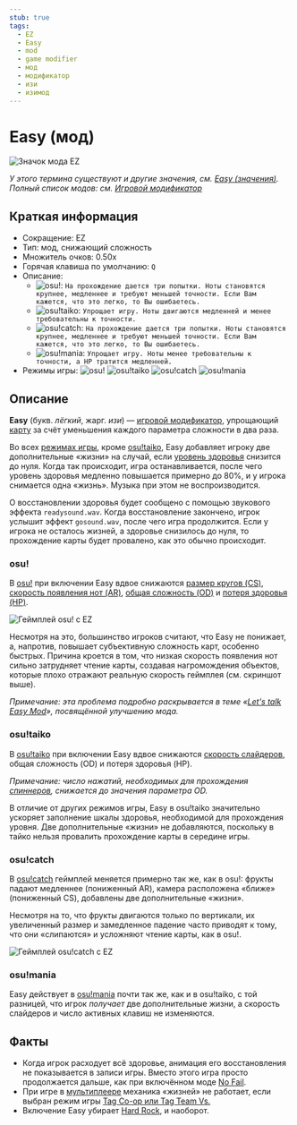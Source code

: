 ```yaml
---
stub: true
tags:
  - EZ
  - Easy
  - mod
  - game modifier
  - мод
  - модификатор
  - изи
  - изимод
---
```


# Easy (мод)

![Значок мода EZ](/wiki/shared/mods/EZ.png "Значок мода Easy (EZ)")

*У этого термина существуют и другие значения, см. [Easy (значения)](/wiki/Disambiguation/Easy).*\
*Полный список модов: см. [Игровой модификатор](/wiki/Game_modifier)*

## Краткая информация

- Сокращение: EZ
- Тип: мод, снижающий сложность
- Множитель очков: 0.50x
- Горячая клавиша по умолчанию: `Q`
- Описание:
  - ![][osu!]: `На прохождение дается три попытки. Ноты становятся крупнее, медленнее и требуют меньшей точности. Если Вам кажется, что это легко, то Вы ошибаетесь.`
  - ![][osu!taiko]: `Упрощает игру. Ноты двигаются медленней и менее требовательны к точности.`
  - ![][osu!catch]: `На прохождение дается три попытки. Ноты становятся крупнее, медленнее и требуют меньшей точности. Если Вам кажется, что это легко, то Вы ошибаетесь.`
  - ![][osu!mania]: `Упрощает игру. Ноты менее требовательны к точности, а HP тратится медленней.`
- Режимы игры: ![][osu!] ![][osu!taiko] ![][osu!catch] ![][osu!mania]

## Описание

**Easy** (букв. *лёгкий*, жарг. *изи*) — [игровой модификатор](/wiki/Game_modifier), упрощающий [карту](/wiki/Beatmap) за счёт уменьшения каждого параметра сложности в два раза.

Во всех [режимах игры](/wiki/Game_mode), кроме [osu!taiko](/wiki/Game_mode/osu!taiko), Easy добавляет игроку две дополнительные «жизни» на случай, если [уровень здоровья](/wiki/Client/Interface/Health_bar) снизится до нуля. Когда так происходит, игра останавливается, после чего уровень здоровья медленно повышается примерно до 80%, и у игрока снимается одна «жизнь». Музыка при этом не воспроизводится.

О восстановлении здоровья будет сообщено с помощью звукового эффекта `readysound.wav`. Когда восстановление закончено, игрок услышит эффект `gosound.wav`, после чего игра продолжится. Если у игрока не осталось жизней, а здоровье снизилось до нуля, то прохождение карты будет провалено, как это обычно происходит.

### osu!

В [osu!](/wiki/Game_mode/osu!) при включении Easy вдвое снижаются [размер кругов (CS)](/wiki/Client/Beatmap_editor/Song_Setup#circle-size), [скорость появления нот (AR)](/wiki/Beatmapping/Approach_rate), [общая сложность (OD)](/wiki/Client/Beatmap_editor/Song_Setup#overall-difficulty) и [потеря здоровья (HP)](/wiki/Client/Beatmap_editor/Song_Setup#hp-drain-rate).

![Геймплей osu! с EZ](img/EZ-comparison-osu.jpg "Сравнение игрового процесса osu! до активации Easy (слева) и после (справа)")

Несмотря на это, большинство игроков считают, что Easy не понижает, а, напротив, повышает субъективную сложность карт, особенно быстрых. Причина кроется в том, что низкая скорость появления нот сильно затрудняет чтение карты, создавая нагромождения объектов, которые плохо отражают реальную скорость геймплея (см. скриншот выше).

*Примечание: эта проблема подробно раскрывается в теме «[Let's talk Easy Mod](https://osu.ppy.sh/community/forums/topics/56606)», посвящённой улучшению мода.*

### osu!taiko

В [osu!taiko](/wiki/Game_mode/osu!taiko) при включении Easy вдвое снижаются [скорость слайдеров](/wiki/Hit_object/Slider_velocity), общая сложность (OD) и потеря здоровья (HP).

*Примечание: число нажатий, необходимых для прохождения [спиннеров](/wiki/Hit_object/Spinner), снижается до значения параметра OD.*

В отличие от других режимов игры, Easy в osu!taiko значительно ускоряет заполнение шкалы здоровья, необходимой для прохождения уровня. Две дополнительные «жизни» не добавляются, поскольку в тайко нельзя провалить прохождение карты в середине игры.

### osu!catch

В [osu!catch](/wiki/Game_mode/osu!catch) геймплей меняется примерно так же, как в osu!: фрукты падают медленнее (пониженный AR), камера расположена «ближе» (пониженный CS), добавлены две дополнительные «жизни».

Несмотря на то, что фрукты двигаются только по вертикали, их увеличенный размер и замедленное падение часто приводят к тому, что они «слипаются» и усложняют чтение карты, как в osu!.

![Геймплей osu!catch с EZ](img/EZ-comparison-catch.jpg "Сравнение игрового процесса osu!catch до активации Easy (слева) и после (справа)")

### osu!mania

Easy действует в [osu!mania](/wiki/Game_mode/osu!mania) почти так же, как и в osu!taiko, с той разницей, что игрок *получает* две дополнительные жизни, а скорость слайдеров и число активных клавиш не изменяются.

## Факты

- Когда игрок расходует всё здоровье, анимация его восстановления не показывается в записи игры. Вместо этого игра просто продолжается дальше, как при включённом моде [No Fail](/wiki/Game_modifier/No_Fail).
- При игре в [мультиплеере](/wiki/Client/Interface/Multiplayer) механика «жизней» не работает, если выбран режим игры [Tag Co-op или Tag Team Vs.](/wiki/Client/Interface/Multiplayer#tag-coop-/-tag-team-vs)
- Включение Easy убирает [Hard Rock](/wiki/Game_modifier/Hard_Rock), и наоборот.

[osu!]: /wiki/shared/mode/osu.png "osu!"
[osu!taiko]: /wiki/shared/mode/taiko.png "osu!taiko"
[osu!catch]: /wiki/shared/mode/catch.png "osu!catch"
[osu!mania]: /wiki/shared/mode/mania.png "osu!mania"
